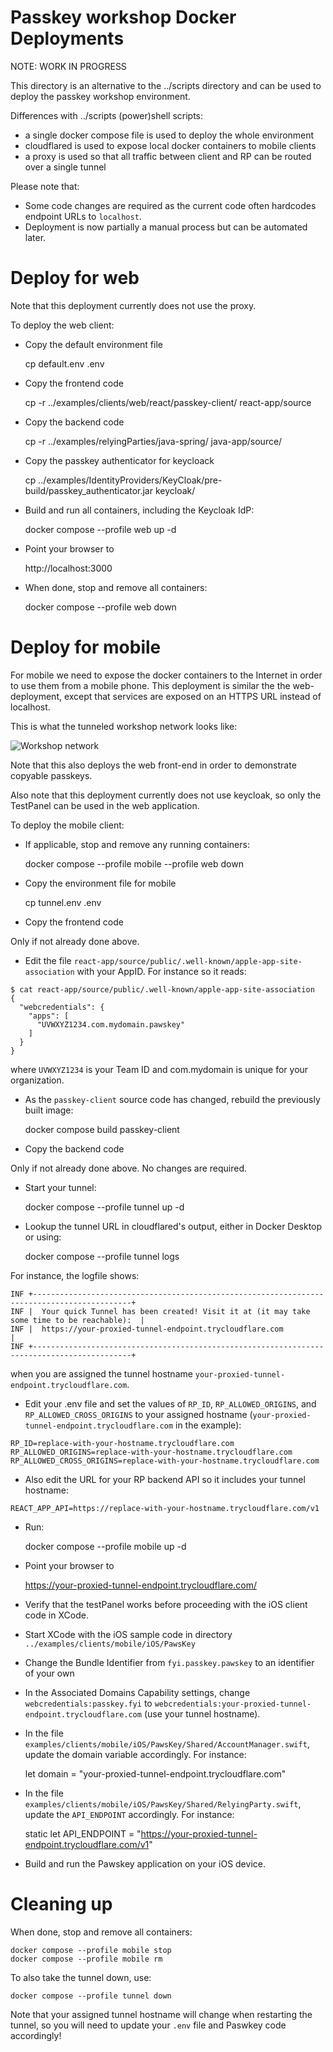 # Passkey workshop Docker Deployments

NOTE: WORK IN PROGRESS

This directory is an alternative to the ../scripts directory and can be used to deploy the passkey workshop environment.

Differences with ../scripts (power)shell scripts:

- a single docker compose file is used to deploy the whole environment
- cloudflared is used to expose local docker containers to mobile clients
- a proxy is used so that all traffic between client and RP can be routed over a single tunnel

Please note that:

- Some code changes are required as the current code often hardcodes endpoint URLs to `localhost`.
- Deployment is now partially a manual process but can be automated later.

# Deploy for web

Note that this deployment currently does not use the proxy.

To deploy the web client:

- Copy the default environment file

	cp default.env .env

- Copy the frontend code

	cp -r ../examples/clients/web/react/passkey-client/ react-app/source

- Copy the backend code

	cp -r  ../examples/relyingParties/java-spring/ java-app/source/

- Copy the passkey authenticator for keycloack

	cp ../examples/IdentityProviders/KeyCloak/pre-build/passkey_authenticator.jar keycloak/

- Build and run all containers, including the Keycloak IdP:

	docker compose --profile web up -d

- Point your browser to

	http://localhost:3000

- When done, stop and remove all containers:

	docker compose --profile web down

# Deploy for mobile

For mobile we need to expose the docker containers to the Internet in order to use them from a mobile phone.
This deployment is similar the the web-deployment, except that services are exposed on an HTTPS URL instead of localhost.

This is what the tunneled workshop network looks like:

![Workshop network](passkey-workshop.png)

Note that this also deploys the web front-end in order to demonstrate copyable passkeys.

Also note that this deployment currently does not use keycloak, so only the TestPanel can be used in the web application.

To deploy the mobile client:

- If applicable, stop and remove any running containers:

	docker compose --profile mobile --profile web down

- Copy the environment file for mobile

	cp tunnel.env .env

- Copy the frontend code

Only if not already done above.

- Edit the file `react-app/source/public/.well-known/apple-app-site-association` with your AppID. For instance so it reads:

```
$ cat react-app/source/public/.well-known/apple-app-site-association 
{
  "webcredentials": {
    "apps": [
      "UVWXYZ1234.com.mydomain.pawskey"
    ]
  }
}
```

where `UVWXYZ1234` is your Team ID and com.mydomain is unique for your organization.

- As the `passkey-client` source code has changed, rebuild the previously built image:

	docker compose build passkey-client

- Copy the backend code

Only if not already done above.
No changes are required.

- Start your tunnel:

	docker compose --profile tunnel up -d

- Lookup the tunnel URL in cloudflared's output, either in Docker Desktop or using:

	docker compose --profile tunnel logs

For instance, the logfile shows:

```
INF +--------------------------------------------------------------------------------------------+
INF |  Your quick Tunnel has been created! Visit it at (it may take some time to be reachable):  |
INF |  https://your-proxied-tunnel-endpoint.trycloudflare.com                                     |
INF +--------------------------------------------------------------------------------------------+
```

when you are assigned the tunnel hostname `your-proxied-tunnel-endpoint.trycloudflare.com`.

- Edit your .env file and set the values of `RP_ID`, `RP_ALLOWED_ORIGINS`, and `RP_ALLOWED_CROSS_ORIGINS` to your assigned hostname (`your-proxied-tunnel-endpoint.trycloudflare.com` in the example):

```
RP_ID=replace-with-your-hostname.trycloudflare.com
RP_ALLOWED_ORIGINS=replace-with-your-hostname.trycloudflare.com
RP_ALLOWED_CROSS_ORIGINS=replace-with-your-hostname.trycloudflare.com
```

- Also edit the URL for your RP backend API so it includes your tunnel hostname:

```
REACT_APP_API=https://replace-with-your-hostname.trycloudflare.com/v1
```

- Run:

	docker compose --profile mobile up -d

- Point your browser to

	https://your-proxied-tunnel-endpoint.trycloudflare.com/

- Verify that the testPanel works before proceeding with the iOS client code in XCode.

- Start XCode with the iOS sample code in directory `../examples/clients/mobile/iOS/PawsKey`

- Change the Bundle Identifier from `fyi.passkey.pawskey` to an identifier of your own

- In the Associated Domains Capability settings, change `webcredentials:passkey.fyi` to `webcredentials:your-proxied-tunnel-endpoint.trycloudflare.com` (use your tunnel hostname).

- In the file `examples/clients/mobile/iOS/PawsKey/Shared/AccountManager.swift`, update the domain variable accordingly. For instance:

	let domain = "your-proxied-tunnel-endpoint.trycloudflare.com"

- In the file `examples/clients/mobile/iOS/PawsKey/Shared/RelyingParty.swift`, update the `API_ENDPOINT` accordingly. For instance:

	static let API_ENDPOINT = "https://your-proxied-tunnel-endpoint.trycloudflare.com/v1"

- Build and run the Pawskey application on your iOS device.

# Cleaning up

When done, stop and remove all containers:

	docker compose --profile mobile stop
	docker compose --profile mobile rm

To also take the tunnel down, use:

	docker compose --profile tunnel down

Note that your assigned tunnel hostname will change when restarting the tunnel, so you will need to update your `.env` file and Paswkey code accordingly!
